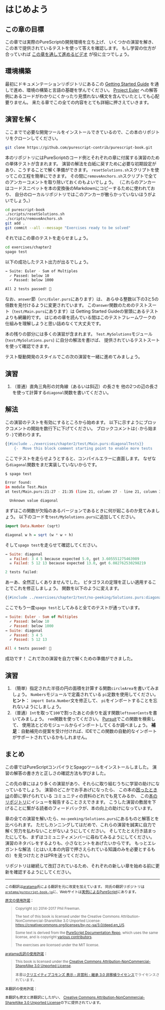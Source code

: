 # はじめよう

## この章の目標

この章では実際のPureScriptの開発環境を立ち上げ、
いくつかの演習を解き、
この本で提供されているテストを使って答えを確認します。
もし学習の仕方が合っていれば
[この章を通して進めるビデオ](https://www.youtube.com/watch?v=GPjPwb6d-70)
が役に立つでしょう。

## 環境構築

最初にドキュメンテーションリポジトリにあるこの
[Getting Started
Guide](https://github.com/purescript/documentation/blob/master/guides/Getting-Started.md)
を通しで進め、環境の構築と言語の基礎を学んでください。
[Project Euler](http://projecteuler.net/problem=1)
への解答例にあるコードがわかりにくかったり見慣れない構文を含んでいたとしても心配要りません。
来たる章でこの全ての内容をとても詳細に押さえていきます。

## 演習を解く

ここまでで必要な開発ツールをインストールできているので、この本のリポジトリをクローンしてください。

```sh
git clone https://github.com/purescript-contrib/purescript-book.git
```

本のリポジトリにはPureScriptのコード例とそれぞれの章に付属する演習のための単体テストが含まれます。
演習の解法を白紙に戻すために必要な初期設定があり、こうすることで解く準備ができます。
`resetSolutions.sh`スクリプトを使ってこの工程を簡単にできます。
その間に`removeAnchors.sh`スクリプトで全てのアンカーコメントを取り除いておくのもよいでしょう。
（これらのアンカーはコードスニペットを本の変換後のMarkdownにコピーするために使われており、
自分のローカルリポジトリではこのアンカーが散らかっていないほうがよいでしょう。）

```sh
cd purescript-book
./scripts/resetSolutions.sh
./scripts/removeAnchors.sh
git add .
git commit --all --message "Exercises ready to be solved"
```

それではこの章のテストを走らせましょう。

```sh
cd exercises/chapter2
spago test
```

以下の成功したテスト出力が出るでしょう。

```sh
→ Suite: Euler - Sum of Multiples
  ✓ Passed: below 10
  ✓ Passed: below 1000

All 2 tests passed! 🎉
```

なお、`answer`節（`src/Euler.purs`にあります）は、
あらゆる整数以下の3と5の倍数を見付けるように変更されています。
この`answer`関数のためのテストスート（`test/Main.purs`にあります）は
Getting Started Guideの冒頭にあるテストよりも網羅的です。
はじめの章を読んでいる間はこのテストフレームワークの仕組みを理解しようと思い詰めなくて大丈夫です。

本の残りの部分には多くの演習が含まれます。
`Test.MySolutions`モジュール (`test/MySolutions.purs`) に自分の解法を書けば、
提供されているテストスートを使って確認できます。

テスト駆動開発のスタイルでこの次の演習を一緒に進めてみましょう。

## 演習

1. （普通）直角三角形の対角線（あるいは斜辺）の長さを
   他の2つの辺の長さを使って計算する`diagonal`関数を書いてください。

## 解法

この演習のテストを有効にするところから始めます。
以下に示すようにブロックコメントの開始を数行下に下げてください。
ブロックコメントは`{-`から始まり`-}`で終わります。

```hs
{{#include ../exercises/chapter2/test/Main.purs:diagonalTests}}
    {-  Move this block comment starting point to enable more tests
```

ここでテストを走らせようとすると、コンパイルエラーに直面します。
なぜなら`diagonal`関数をまだ実装していないからです。

```sh
$ spago test

Error found:
in module Test.Main
at test/Main.purs:21:27 - 21:35 (line 21, column 27 - line 21, column 35)

  Unknown value diagonal
```

まずはこの関数が欠陥のあるバージョンであるときに何が起こるのか見てみましょう。
以下のコードを`test/MySolutions.purs`に追加してください。

```hs
import Data.Number (sqrt)

diagonal w h = sqrt (w * w + h)
```

そして`spago test`を走らせて確認してください。

```hs
→ Suite: diagonal
  ☠ Failed: 3 4 5 because expected 5.0, got 3.605551275463989
  ☠ Failed: 5 12 13 because expected 13.0, got 6.082762530298219

2 tests failed:
```

あーあ、全然正しくありませんでした。
ピタゴラスの定理を正しい適用することでこれを修正しましょう。
関数を以下のように変えます。

```hs
{{#include ../exercises/chapter2/test/no-peeking/Solutions.purs:diagonal}}
```

ここでもう一度`spago test`としてみると全てのテストが通っています。

```hs
→ Suite: Euler - Sum of Multiples
  ✓ Passed: below 10
  ✓ Passed: below 1000
→ Suite: diagonal
  ✓ Passed: 3 4 5
  ✓ Passed: 5 12 13

All 4 tests passed! 🎉
```

成功です！
これで次の演習を自力で解くための準備ができました。

## 演習

 1. （簡単）指定された半径の円の面積を計算する関数`circleArea`を書いてみましょう。
    `Numbers`モジュールで定義されている `pi`定数を使用してください。
    **ヒント**： `import Data.Number`文を修正して、 `pi`をインポートすることを忘れないようにしましょう。
 1. （普通）`Int`を取って`100`で割ったあとの余りを返す関数`leftoverCents`を書いてみましょう。
    `rem`関数を使ってください。
    [Pursuit](https://pursuit.purescript.org/)でこの関数を検索して、
    使用法とどのモジュールからインポートしてくるか調べましょう。
    **補足**：自動補完の提案を受け付ければ、IDEでこの関数の自動的なインポートがサポートされているかもしれません。

## まとめ

この章ではPureScriptコンパイラとSpagoツールをインストールしました。
演習の解答の書き方と正しさの確認方法も学びました。

この先の章にはより多くの演習があり、それらに取り組むうちに学習の助けになっているでしょう。
演習のどこかでお手あげになったら、
この本の[困ったときは](chapter1.ja.md#getting-help)の節に挙げられている
コミュニティの資料のどれでも見てみるか、
この[本のリポジトリ](https://github.com/purescript-contrib/purescript-book/issues)にイシューを報告することさえできます。
こうした演習の敷居を下げることに繋がる読者のフィードバックが、本の向上の助けになっています。

章の全ての演習を解いたら、`no-peeking/Solutions.purs`にあるものと解答とを比べられます。
ただしカンニングしてはだめで、これらの演習を誠実に自力で解く労力を払わないことがないようにしてください。
そしてたとえ行き詰まったにしても、まずはコミュニティメンバーに尋ねてみるようにしてください。
演習のネタバレをするよりも、小さなヒントをあげたいからです。
もっとエレガントな解法（とはいえ本の内容で押さえられている知識のみを必要とするもの）を見つけたときはPRを送ってください。

リポジトリは継続して改訂されているため、それぞれの新しい章を始める前に更新を確認するようにしてください。

- - -

<small>

この翻訳は[aratama](https://github.com/aratama)氏による翻訳を元に改変を加えています。
同氏の翻訳リポジトリは[`aratama/purescript-book-ja`](https://github.com/aratama/purescript-book-ja)に、Webサイトは[実例によるPureScript](http://aratama.github.io/purescript/)にあります。

[原文の使用許諾](https://book.purescript.org/)：

> Copyright (c) 2014-2017 Phil Freeman.
>
> The text of this book is licensed under the Creative Commons Attribution-NonCommercial-ShareAlike 3.0 Unported License: <https://creativecommons.org/licenses/by-nc-sa/3.0/deed.en_US>.
>
> Some text is derived from the [PureScript Documentation Repo](https://github.com/purescript/documentation), which uses the same license, and is copyright [various contributors](https://github.com/purescript/documentation/blob/master/CONTRIBUTORS.md).
>
> The exercises are licensed under the MIT license.

[aratama氏訳の使用許諾](http://aratama.github.io/purescript/)：

> This book is licensed under the [Creative Commons Attribution-NonCommercial-ShareAlike 3.0 Unported License](http://creativecommons.org/licenses/by-nc-sa/3.0/deed.en_US).
>
> 本書は[クリエイティブコモンズ 表示 - 非営利 - 継承 3.0 非移植ライセンス](http://creativecommons.org/licenses/by-nc-sa/3.0/deed.ja)でライセンスされています。

本翻訳の使用許諾：

本翻訳も原文と原翻訳にしたがい、
[Creative Commons Attribution-NonCommercial-ShareAlike 3.0 Unported License](https://creativecommons.org/licenses/by-nc-sa/3.0/deed.en_US)の下に提供されています。

</small>